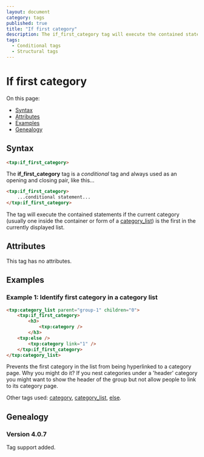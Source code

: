 ```yaml
---
layout: document
category: tags
published: true
title: "If first category"
description: The if_first_category tag will execute the contained statements if the current category is the first in the list.
tags:
  - Conditional tags
  - Structural tags
---
```


# If first category

On this page:

* [Syntax](#syntax)
* [Attributes](#attributes)
* [Examples](#examples)
* [Genealogy](#genealogy)

## Syntax

~~~ html
<txp:if_first_category>
~~~

The **if_first_category** tag is a *conditional* tag and always used as an opening and closing pair, like this...

~~~ html
<txp:if_first_category>
    ...conditional statement...
</txp:if_first_category>
~~~

The tag will execute the contained statements if the current category (usually one inside the container or form of a [category_list](category-list)) is the first in the currently displayed list.

## Attributes

This tag has no attributes.

## Examples

### Example 1: Identify first category in a category list

~~~ html
<txp:category_list parent="group-1" children="0">
    <txp:if_first_category>
        <h3>
            <txp:category />
        </h3>
    <txp:else />
        <txp:category link="1" />
    </txp:if_first_category>
</txp:category_list>
~~~

Prevents the first category in the list from being hyperlinked to a category page. Why you might do it? If you nest categories under a 'header' category you might want to show the header of the group but not allow people to link to its category page.

Other tags used: [category](category), [category_list](category_list), [else](else).

## Genealogy

### Version 4.0.7

Tag support added.
